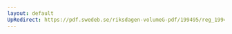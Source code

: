 ```yaml
---
layout: default
UpRedirect: https://pdf.swedeb.se/riksdagen-volumeG-pdf/199495/reg_199495/reg_199495_0062.pdf
---
```


